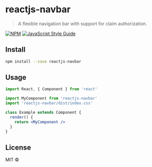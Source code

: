# reactjs-navbar

> A flexible navigation bar with support for claim authorization.

[![NPM](https://img.shields.io/npm/v/reactjs-navbar.svg)](https://www.npmjs.com/package/reactjs-navbar) [![JavaScript Style Guide](https://img.shields.io/badge/code_style-standard-brightgreen.svg)](https://standardjs.com)

## Install

```bash
npm install --save reactjs-navbar
```

## Usage

```jsx
import React, { Component } from 'react'

import MyComponent from 'reactjs-navbar'
import 'reactjs-navbar/dist/index.css'

class Example extends Component {
  render() {
    return <MyComponent />
  }
}
```

## License

MIT © [](https://github.com/)
